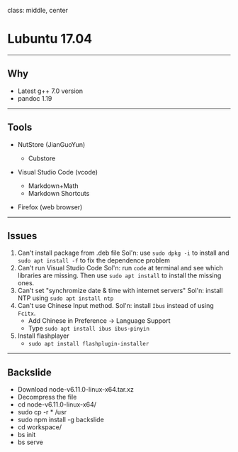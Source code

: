 class: middle, center

# Lubuntu 17.04

---

## Why

- Latest g++ 7.0 version
- pandoc 1.19

---

## Tools

- NutStore (JianGuoYun)
  - Cubstore

- Visual Studio Code (vcode)
  - Markdown+Math
  - Markdown Shortcuts

- Firefox (web browser)

---

## Issues

1. Can't install package from .deb file
   Sol'n: use `sudo dpkg -i` to install and `sudo apt install -f` to fix the dependence problem
2. Can't run Visual Studio Code
   Sol'n: run `code` at terminal and see which libraries are missing. Then use `sudo apt install` to install the missing ones.
3. Can't set "synchromize date & time with internet servers"
   Sol'n: install NTP using `sudo apt install ntp`
4. Can't use Chinese Input method.
   Sol'n: install `Ibus` instead of using `Fcitx`.
   - Add Chinese in Preference -> Language Support
   - Type `sudo apt install ibus ibus-pinyin`
5. Install flashplayer
    - `sudo apt install flashplugin-installer`

---

## Backslide

- Download node-v6.11.0-linux-x64.tar.xz
- Decompress the file
- cd node-v6.11.0-linux-x64/
- sudo cp -r * /usr
- sudo npm install -g backslide
- cd workspace/
- bs init
- bs serve

